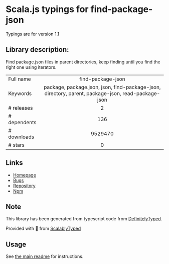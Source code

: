 
# Scala.js typings for find-package-json

Typings are for version 1.1

## Library description:
Find package.json files in parent directories, keep finding until you find the right one using iterators.

|                    |                 |
| ------------------ | :-------------: |
| Full name          | find-package-json |
| Keywords           | package, package.json, json, find-package-json, directory, parent, package-json, read-package-json |
| # releases         | 2 |
| # dependents       | 136 |
| # downloads        | 9529470 |
| # stars            | 0 |

## Links
- [Homepage](https://github.com/3rd-Eden/find-package-json#readme)
- [Bugs](https://github.com/3rd-Eden/find-package-json/issues)
- [Repository](https://github.com/3rd-Eden/find-package-json)
- [Npm](https://www.npmjs.com/package/find-package-json)
    


## Note
This library has been generated from typescript code from [DefinitelyTyped](https://definitelytyped.org).

Provided with :purple_heart: from [ScalablyTyped](https://github.com/oyvindberg/ScalablyTyped)

## Usage
See [the main readme](../../readme.md) for instructions.


